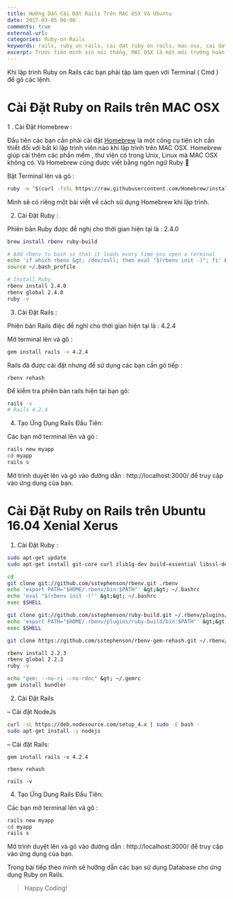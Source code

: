 ```yaml
---
title: Hướng Dẫn Cài Đặt Rails Trên MAC OSX Và Ubuntu
date: 2017-03-05 06:00
comments: true
external-url:
categories: Ruby-on-Rails
keywords: rails, ruby on rails, cai dat ruby on rails, mac osx, cai dat rails tren mac, cai dat rails tren osx, cai dat rails tren ubuntu
excerpt: Trước tiên mình xin nói thẳng, MAC OSX là một môi trường hoàn hảo để cài lập trình Ruby on Rails. Nếu có điều kiện thì các bạn hãy trang bị ngay cho bản thân một con Macbook để làm việc hiệu quả hơn. Còn không thì các bạn phải cài đặt hệ điều hành Ubuntu để làm hệ điều hành chính, hoặc máy ảo chạy Ubuntu cho các bạn thích xài Window nhưng vẫn muốn lập trình Ruby. Nhưng các thư viện của Rails hỗ trợ tốt nhất vẫn dành cho MAC OS. Cho nên đôi khi chúng không sử dụng được trên Ubuntu.
---
```

Khi lập trình Ruby on Rails các bạn phải tập làm quen với Terminal ( Cmd ) để gõ các lệnh.

# Cài Đặt Ruby on Rails trên MAC OSX

1 . Cài Đặt Homebrew :

Đầu tiên các bạn cần phải cài đặt [Homebrew](http://brew.sh/) là một công cụ tiện ích cần thiết đối với bất kì lập trình viên nào khi lập trình trên MAC OSX. Homebrew giúp cài thêm các phần mềm , thư viện có trong Unix, Linux mà MAC OSX không có. Và Homebrew cũng được viết bằng ngôn ngữ Ruby 🙂

Bật Terminal lên và gõ : 

```bash
ruby -e "$(curl -fsSL https://raw.githubusercontent.com/Homebrew/install/master/install)"
```

Mình sẽ có riêng một bài viết về cách sử dụng Homebrew khi lập trình.

2. Cài Đặt Ruby :

Phiên bản Ruby được đề nghị cho thời gian hiện tại là : 2.4.0

```bash
brew install rbenv ruby-build

# Add rbenv to bash so that it loads every time you open a terminal
echo 'if which rbenv &gt; /dev/null; then eval "$(rbenv init -)"; fi' &gt;&gt; ~/.bash_profile
source ~/.bash_profile

# Install Ruby
rbenv install 2.4.0
rbenv global 2.4.0
ruby -v
```

3. Cài  Đặt Rails :

Phiên bản Rails điệc đề nghĩ cho thời gian hiện tại là : 4.2.4

Mở terminal lên và gõ : 

```bash
gem install rails -v 4.2.4
```

Rails đã được cài đặt nhưng để sử dụng các bạn cần gõ tiếp :

```
rbenv rehash
```

Để kiểm tra phiên bản rails hiện tại bạn gõ:

```bash
rails -v
# Rails 4.2.4
```

4. Tạo Ứng Dụng Rails Đầu Tiên:

Các bạn mở terminal lên và gõ : 

```bash
rails new myapp
cd myapp
rails s
```

Mở trình duyệt lên và gõ vào đường dẫn : http://localhost:3000/ để truy cập vào ứng dụng của bạn.

# Cài Đặt Ruby on Rails trên Ubuntu 16.04 Xenial Xerus 

1. Cài Đặt Ruby : 

```bash
sudo apt-get update
sudo apt-get install git-core curl zlib1g-dev build-essential libssl-dev libreadline-dev libyaml-dev libsqlite3-dev sqlite3 libxml2-dev libxslt1-dev libcurl4-openssl-dev python-software-properties libffi-dev
```

```bash
cd
git clone git://github.com/sstephenson/rbenv.git .rbenv
echo 'export PATH="$HOME/.rbenv/bin:$PATH"' &gt;&gt; ~/.bashrc
echo 'eval "$(rbenv init -)"' &gt;&gt; ~/.bashrc
exec $SHELL

git clone git://github.com/sstephenson/ruby-build.git ~/.rbenv/plugins/ruby-build
echo 'export PATH="$HOME/.rbenv/plugins/ruby-build/bin:$PATH"' &gt;&gt; ~/.bashrc
exec $SHELL

git clone https://github.com/sstephenson/rbenv-gem-rehash.git ~/.rbenv/plugins/rbenv-gem-rehash

rbenv install 2.2.3
rbenv global 2.2.3
ruby -v
```


```bash
echo "gem: --no-ri --no-rdoc" &gt; ~/.gemrc
gem install bundler
```

2. Cài Đặt Rails

– Cài đặt NodeJs

```bash
curl -sL https://deb.nodesource.com/setup_4.x | sudo -E bash -
sudo apt-get install -y nodejs
```

– Cài đặt Rails:

```
gem install rails -v 4.2.4
```

```
rbenv rehash
```

```
rails -v
```

4. Tạo Ứng Dụng Rails Đầu Tiên:

Các bạn mở terminal lên và gõ : 

```bash
rails new myapp
cd myapp
rails s
```

Mở trình duyệt lên và gõ vào đường dẫn : http://localhost:3000/ để truy cập vào ứng dụng của bạn.

Trong bài tiếp theo mình sẽ hưỡng dẫn các bạn sử dụng Database cho ứng dụng Ruby on Rails.

>Happy Coding!